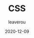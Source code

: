 ---
author: leaverou
coauthor: svgeesus
# coauthors @@
date: 2020-12-09
publisher: httparchive
tags:
  - studies
  - css
target_url: https://almanac.httparchive.org/en/2020/css
title: CSS
---